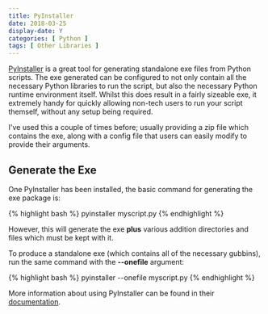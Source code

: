 ```yaml
---
title: PyInstaller
date: 2018-03-25
display-date: Y
categories: [ Python ]
tags: [ Other Libraries ]
---
```


[PyInstaller](https://github.com/pyinstaller/pyinstaller) is a great tool for generating standalone exe files from Python scripts. The exe generated can be configured to not only contain all the necessary Python libraries to run the script, but also the necessary Python runtime environment itself. Whilst this does result in a fairly sizeable exe, it extremely handy for quickly allowing non-tech users to run your script themself, without any setup being required.

I've used this a couple of times before; usually providing a zip file which contains the exe, along with a config file that users can easily modify to provide their arguments.

## Generate the Exe

One PyInstaller has been installed, the basic command for generating the exe package is:

{% highlight bash %}
pyinstaller myscript.py
{% endhighlight %}

However, this will generate the exe **plus** various addition directories and files which must be kept with it.

To produce a standalone exe (which contains all of the necessary gubbins), run the same command with the **--onefile** argument:

{% highlight bash %}
pyinstaller --onefile myscript.py
{% endhighlight %}

More information about using PyInstaller can be found in their [documentation](https://pyinstaller.readthedocs.io/en/stable/usage.html).
